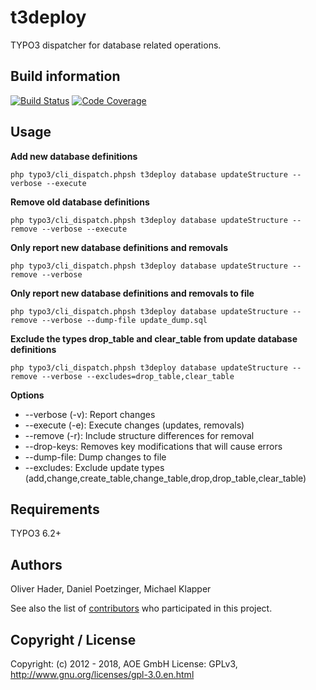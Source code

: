 # t3deploy

TYPO3 dispatcher for database related operations.


## Build information
[![Build Status](https://travis-ci.org/AOEpeople/t3deploy.svg?branch=master)](https://travis-ci.org/AOEpeople/t3deploy)
[![Code Coverage](https://scrutinizer-ci.com/g/AOEpeople/t3deploy/badges/coverage.png?b=master)](https://scrutinizer-ci.com/g/AOEpeople/t3deploy/?branch=master)

## Usage

**Add new database definitions**
```
php typo3/cli_dispatch.phpsh t3deploy database updateStructure --verbose --execute
```
**Remove old database definitions**
```
php typo3/cli_dispatch.phpsh t3deploy database updateStructure --remove --verbose --execute
```
**Only report new database definitions and removals**
```
php typo3/cli_dispatch.phpsh t3deploy database updateStructure --remove --verbose
```
**Only report new database definitions and removals to file**
```
php typo3/cli_dispatch.phpsh t3deploy database updateStructure --remove --verbose --dump-file update_dump.sql
```
**Exclude the types drop_table and clear_table from update database definitions**
```
php typo3/cli_dispatch.phpsh t3deploy database updateStructure --remove --verbose --excludes=drop_table,clear_table
```

**Options**
* --verbose (-v): Report changes
* --execute (-e): Execute changes (updates, removals)
* --remove (-r): Include structure differences for removal
* --drop-keys: Removes key modifications that will cause errors
* --dump-file: Dump changes to file
* --excludes: Exclude update types (add,change,create_table,change_table,drop,drop_table,clear_table)

## Requirements

TYPO3 6.2+

## Authors

Oliver Hader, Daniel Poetzinger, Michael Klapper

See also the list of [contributors](https://github.com/AOEpeople/t3deploy/contributors) who participated in this project.

## Copyright / License

Copyright: (c) 2012 - 2018, AOE GmbH
License: GPLv3, <http://www.gnu.org/licenses/gpl-3.0.en.html>